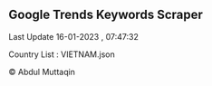 

## Google Trends Keywords Scraper 
 
Last Update 16-01-2023 , 07:47:32

Country List :
VIETNAM.json



© Abdul Muttaqin 
